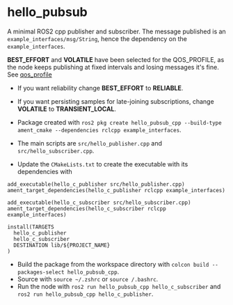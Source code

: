 # hello_pubsub
A minimal ROS2 cpp publisher and subscriber. The message published is an `example_interfaces/msg/String`, hence the dependency on the `example_interfaces`.

**BEST_EFFORT** and **VOLATILE** have been selected for the QOS_PROFILE, as the node keeps publishing at fixed intervals and losing messages it's fine. See [qos_profile](https://docs.ros.org/en/rolling/Concepts/Intermediate/About-Quality-of-Service-Settings.html)

* If you want reliability change **BEST_EFFORT** to **RELIABLE**.
* If you want persisting samples for late-joining subscriptions, change **VOLATILE** to **TRANSIENT_LOCAL**.

* Package created with `ros2 pkg create hello_pubsub_cpp --build-type ament_cmake --dependencies rclcpp example_interfaces`.
* The main scripts are `src/hello_publisher.cpp` and `src/hello_subscriber.cpp`.
* Update the `CMakeLists.txt` to create the executable with its dependencies with
```
add_executable(hello_c_publisher src/hello_publisher.cpp)
ament_target_dependencies(hello_c_publisher rclcpp example_interfaces)

add_executable(hello_c_subscriber src/hello_subscriber.cpp)
ament_target_dependencies(hello_c_subscriber rclcpp example_interfaces)

install(TARGETS
  hello_c_publisher
  hello_c_subscriber
  DESTINATION lib/${PROJECT_NAME}
)
```
* Build the package from the workspace directory with `colcon build --packages-select hello_pubsub_cpp`.
* Source with `source ~/.zshrc` or `source /.bashrc`.
* Run the node with `ros2 run hello_pubsub_cpp hello_c_subscriber` and `ros2 run hello_pubsub_cpp hello_c_publisher`.
